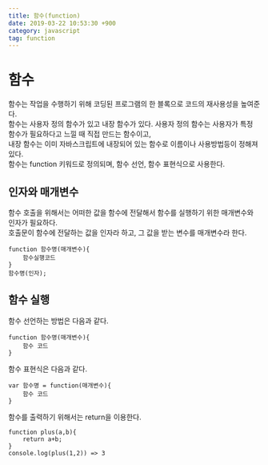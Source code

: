 ```yaml
---
title: 함수(function)
date: 2019-03-22 10:53:30 +900
category: javascript
tag: function
---
```

# 함수
함수는 작업을 수행하기 위해 코딩된 프로그램의 한 블록으로 코드의 재사용성을 높여준다.  
함수는 사용자 정의 함수가 있고 내장 함수가 있다. 사용자 정의 함수는 사용자가 특정 함수가 필요하다고 느낄 때 직접 만드는 함수이고,  
내장 함수는 이미 자바스크립트에 내장되어 있는 함수로 이름이나 사용방법등이 정해져있다.  
함수는 function 키워드로 정의되며, 함수 선언, 함수 표현식으로 사용한다.

## 인자와 매개변수
함수 호출을 위해서는 어떠한 값을 함수에 전달해서 함수를 실행하기 위한 매개변수와 인자가 필요하다.  
호출문이 함수에 전달하는 값을 인자라 하고, 그 값을 받는 변수를 매개변수라 한다.
```
function 함수명(매개변수){
    함수실행코드
}
함수명(인자);
```

## 함수 실행
함수 선언하는 방법은 다음과 같다.
```
function 함수명(매개변수){
    함수 코드
}
```
함수 표현식은 다음과 같다.
```
var 함수명 = function(매개변수){
    함수 코드
}
```

함수를 출력하기 위해서는 return을 이용한다.

```
function plus(a,b){
    return a+b;
}
console.log(plus(1,2)) => 3
```
